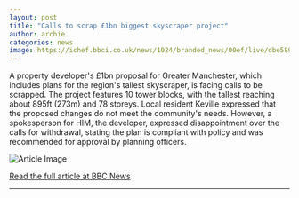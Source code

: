 ```yaml
---
layout: post
title: "Calls to scrap £1bn biggest skyscraper project"
author: archie
categories: news
image: https://ichef.bbci.co.uk/news/1024/branded_news/00ef/live/dbe589b0-88ca-11f0-85f1-5f1042c3058b.jpg
---
```

A property developer's £1bn proposal for Greater Manchester, which includes plans for the region's tallest skyscraper, is facing calls to be scrapped. The project features 10 tower blocks, with the tallest reaching about 895ft (273m) and 78 storeys. Local resident Keville expressed that the proposed changes do not meet the community's needs. However, a spokesperson for HIM, the developer, expressed disappointment over the calls for withdrawal, stating the plan is compliant with policy and was recommended for approval by planning officers.

![Article Image](https://ichef.bbci.co.uk/news/1024/branded_news/00ef/live/dbe589b0-88ca-11f0-85f1-5f1042c3058b.jpg)

[Read the full article at BBC News](https://www.bbc.com/news/articles/c147zlrk7nzo?at_medium=RSS&at_campaign=rss)

---
